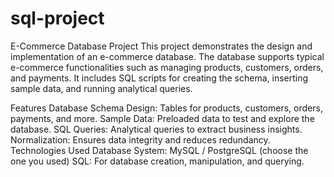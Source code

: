 # sql-project
E-Commerce Database Project
This project demonstrates the design and implementation of an e-commerce database. The database supports typical e-commerce functionalities such as managing products, customers, orders, and payments. It includes SQL scripts for creating the schema, inserting sample data, and running analytical queries.

Features
Database Schema Design: Tables for products, customers, orders, payments, and more.
Sample Data: Preloaded data to test and explore the database.
SQL Queries: Analytical queries to extract business insights.
Normalization: Ensures data integrity and reduces redundancy.
Technologies Used
Database System: MySQL / PostgreSQL (choose the one you used)
SQL: For database creation, manipulation, and querying.

